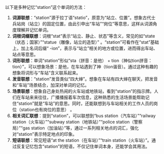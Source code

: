 以下是多种记忆“station”这个单词的方法：
1. **词源联想**：“station”源于拉丁语“statio”，原意为“站立、位置”。想象古代士兵站岗（站立）的固定位置，由此引申出“车站”“岗位”等意思，这样从词源角度理解并记忆单词。
2. **词根词缀联想**：词根“stat”表示“站立、静止、状态”等含义，常见的如“state（状态；国家）”“statue（雕像，站立的造型）” 。“station”可看作在“stat”基础上，加上名词后缀“ -ion”，表示与“站立”相关的地方或位置，进而得出车站、站点等意思。
3. **词形联想**：单词“station”形似“sta（拼音：是他） + tion（神似tion拼音：tion）”，可以想象场景：是他，在车站遇到了神（tion谐音）。通过这种有趣的想象将词形与“车站”含义联系起来。
4. **发音联想**：“station”发音类似“四大婶”。想象在车站有四大婶在聊天，把发音和“车站”场景结合，加深对单词的记忆。
5. **场景联想**：想象自己身处热闹的火车站或地铁站，看到“station”的指示牌。人们在车站来来往往，广播播报着车次信息，这种熟悉的生活场景能帮助记住“station”就是“车站”的意思。同时，还能联想到与车站相关的工作人员的岗位（station也有岗位的意思） 。
6. **相关词汇联想**：提到“station”，可以联想到“bus station（汽车站）”“railway station（火车站）”“subway station（地铁站）”“police station（警察局）”“gas station（加油站）”等，通过一系列相关地点的词汇，强化对“station”表示特定地点的印象。
7. **短语联想**：常见短语“at the station（在车站）”“train station（火车站）”。通过反复记忆包含“station”的短语，不仅记住单词本身，还能学会其用法。 